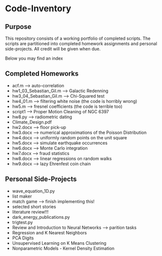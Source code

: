 # Code-Inventory

## Purpose
This repository consists of a working portfolio of completed scripts. The scripts are partitioned into completed homework assignments and personal side-projects. All credit will be given when due.

Below you may find an index

## Completed Homeworks

* acf.m --> auto-correlation
* hw1_03_Sebastian_Gil.m --> Galactic Redenning
* hw3_04_Sebastian_Gil.m --> Chi-Squared test
* hw4_01.m --> filtering white noise (the code is horribly wrong)
* hw5.m --> fresnel coefficients (the code is terrible too)
* script1 --> Proper Motion Cleaning of NGC 6397
* hw8.py --> radiometric dating
* Climate_Design.pdf
* hw2.docx --> floor pick-up
* hw3.docx --> numerical approximations of the Poisson Distribution
* hw4.docx --> uniformly random points on the unit square
* hw5.docx --> simulate earthquake occurrences
* hw6.docx --> Monte Carlo integration
* hw7.docx --> fraud statistics
* hw8.docx --> linear regressions on random walks
* hw9.docx --> lazy Ehrenfest coin chain


## Personal Side-Projects

* wave_equation_1D.py
* list maker
* match game --> finish implementing this!
* selected short stories
* literature review!!!
* dark_energy_publications.py
* trigtest.py
* Review and Introduction to Neural Networks --> parition tasks
* Regression and K Nearest Neighbors
* PCA Digits
* Unsupervised Learning on K Means Clustering
* Nonparametric Models - Kernel Density Estimation

